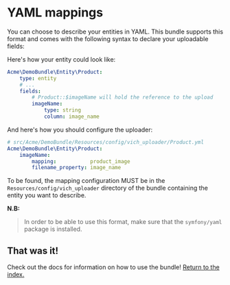 YAML mappings
=============

You can choose to describe your entities in YAML. This bundle supports this
format and comes with the following syntax to declare your uploadable fields:

Here's how your entity could look like:

```yaml
Acme\DemoBundle\Entity\Product:
    type: entity
    # ...
    fields:
        # Product::$imageName will hold the reference to the upload
        imageName:
            type: string
            column: image_name
```

And here's how you should configure the uploader:

```yaml
# src/Acme/DemoBundle/Resources/config/vich_uploader/Product.yml
Acme\DemoBundle\Entity\Product:
    imageName:
        mapping:           product_image
        filename_property: image_name
```

To be found, the mapping configuration MUST be in the `Resources/config/vich_uploader`
directory of the bundle containing the entity you want to describe.

**N.B:**

> In order to be able to use this format, make sure that the `symfony/yaml`
> package is installed.


## That was it!

Check out the docs for information on how to use the bundle! [Return to the
index.](../index.md)
